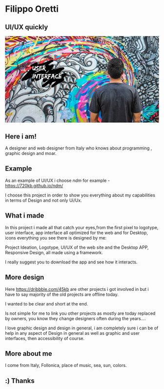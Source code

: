 # Filippo Oretti
## UI/UX quickly
<img src="https://github.com/45kb/hello-google/blob/main/1398884-fbd93f542ee04e82bb22dc252ba01329%20(1).png?raw=true"/>

## Here i am!

A designer and web designer from Italy who knows about programming , graphic design and moar.

## Example

As an example of UI/UX i choose *ndm* for example - https://720kb.github.io/ndm/

I choose this project in order to show you everything about my capabilities in terms of Design and not only Ui/Ux.

## What i made

In this project i made all that catch your eyes,from the first pixel to logotype, user interface, app interface all optimized for the web and for Desktop, icons everything you see there is designed by me: 

Project Ideation,
Logotype,
UI/UX of the web site and the Desktop APP,
Responsive Design, all made using a framework.

I really suggest you to download the app and see how it interacts.

## More design
Here https://dribbble.com/45kb are other projects i got involved in but i have to say majority of the old projects are offline today.

I wanted to be clear and short at the end.

Is not simple for me to link you other projects as mostly are today replaced by owners, you know they change designers often during the years....

I love graphic design and design in general, i am completely sure i can be of help in any aspect of Design in general as well as graphic and user interfaces, then accessibility of course.

## More about me
I come from Italy, Follonica, place of music, sea, sun, colors.

## :) Thanks




